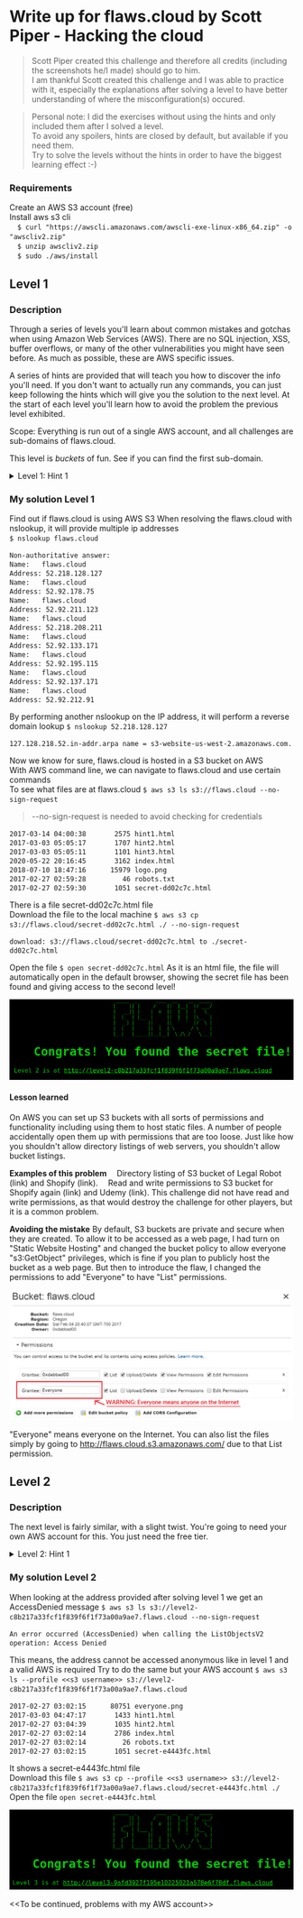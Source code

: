 # Write up for flaws.cloud by Scott Piper - Hacking the cloud
> Scott Piper created this challenge and therefore all credits (including the screenshots he/I made) should go to him.<br>
I am thankful Scott created this challenge and I was able to practice with it, especially the explanations after solving a level to have better understanding of where the misconfiguration(s) occured.<br>

> Personal note: I did the exercises without using the  hints and only included them after I solved a level.<br>
To avoid any spoilers, hints are closed by default, but available if you need them.<br>
Try to solve the levels without the hints in order to have the biggest learning effect :-)

### Requirements
Create an AWS S3 account (free)<br>
Install aws s3 cli<br>
&emsp;`$ curl "https://awscli.amazonaws.com/awscli-exe-linux-x86_64.zip" -o "awscliv2.zip"`<br>
&emsp;`$ unzip awscliv2.zip`<br>
&emsp;`$ sudo ./aws/install`<br>

## Level 1
### Description
Through a series of levels you'll learn about common mistakes and gotchas when using Amazon Web Services (AWS). There are no SQL injection, XSS, buffer overflows, or many of the other vulnerabilities you might have seen before. As much as possible, these are AWS specific issues.

A series of hints are provided that will teach you how to discover the info you'll need. If you don't want to actually run any commands, you can just keep following the hints which will give you the solution to the next level. At the start of each level you'll learn how to avoid the problem the previous level exhibited.

Scope: Everything is run out of a single AWS account, and all challenges are sub-domains of flaws.cloud. 

This level is *buckets* of fun. See if you can find the first sub-domain.

<details closed>
<summary>Level 1: Hint 1</summary>

The site flaws.cloud is hosted as an S3 bucket. This is a great way to host a static site, similar to hosting one via github pages. Some interesting facts about S3 hosting: When hosting a site as an S3 bucket, the bucket name (flaws.cloud) must match the domain name (flaws.cloud). Also, S3 buckets are a global name space, meaning two people cannot have buckets with the same name. The result of this is you could create a bucket named apple.com and Apple would never be able host their main site via S3 hosting.

You can determine the site is hosted as an S3 bucket by running a DNS lookup on the domain, such as:

dig +nocmd flaws.cloud any +multiline +noall +answer<br>
\# Returns:<br>
\# flaws.cloud.            5 IN A  54.231.184.255<br>

Visiting 54.231.184.255 in your browser will direct you to https://aws.amazon.com/s3/

So you know flaws.cloud is hosted as an S3 bucket.

You can then run:

nslookup 54.231.184.255<br>
\# Returns:<br>
\# Non-authoritative answer:<br>
\# 255.184.231.54.in-addr.arpa     name = s3-website-us-west-2.amazonaws.com

So we know it's hosted in the AWS region us-west-2

Side note (not useful for this game): All S3 buckets, when configured for web hosting, are given an AWS domain you can use to browse to it without setting up your own DNS. In this case, flaws.cloud can also be visited by going to http://flaws.cloud.s3-website-us-west-2.amazonaws.com/

What will help you for this level is to know its permissions are a little loose. 
</details>

### My solution Level 1
Find out if flaws.cloud is using AWS S3
When resolving the flaws.cloud with nslookup, it will provide multiple ip addresses<br>
`$ nslookup flaws.cloud`
```
Non-authoritative answer:
Name:	flaws.cloud
Address: 52.218.128.127
Name:	flaws.cloud
Address: 52.92.178.75
Name:	flaws.cloud
Address: 52.92.211.123
Name:	flaws.cloud
Address: 52.218.208.211
Name:	flaws.cloud
Address: 52.92.133.171
Name:	flaws.cloud
Address: 52.92.195.115
Name:	flaws.cloud
Address: 52.92.137.171
Name:	flaws.cloud
Address: 52.92.212.91
```
By performing another nslookup on the IP address, it will perform a reverse domain lookup `$ nslookup 52.218.128.127`
```
127.128.218.52.in-addr.arpa	name = s3-website-us-west-2.amazonaws.com.
```
Now we know for sure, flaws.cloud is hosted in a S3 bucket on AWS<br>
With AWS command line, we can navigate to flaws.cloud and use certain commands<br>
To see what files are at flaws.cloud `$ aws s3 ls s3://flaws.cloud --no-sign-request`
> --no-sign-request is needed to avoid checking for credentials

```
2017-03-14 04:00:38       2575 hint1.html
2017-03-03 05:05:17       1707 hint2.html
2017-03-03 05:05:11       1101 hint3.html
2020-05-22 20:16:45       3162 index.html
2018-07-10 18:47:16      15979 logo.png
2017-02-27 02:59:28         46 robots.txt
2017-02-27 02:59:30       1051 secret-dd02c7c.html
```
There is a file secret-dd02c7c.html file<br>
Download the file to the local machine `$ aws s3 cp s3://flaws.cloud/secret-dd02c7c.html ./ --no-sign-request`
```
download: s3://flaws.cloud/secret-dd02c7c.html to ./secret-dd02c7c.html
```
Open the file `$ open secret-dd02c7c.html`
As it is an html file, the file will automatically open in the default browser, showing the secret file has been found and giving access to the second level!

![alt text](https://github.com/8r0wn13/flAWS/blob/main/images/level2.png?raw=true)

#### Lesson learned
On AWS you can set up S3 buckets with all sorts of permissions and functionality including using them to host static files. A number of people accidentally open them up with permissions that are too loose. Just like how you shouldn't allow directory listings of web servers, you shouldn't allow bucket listings.

**Examples of this problem**
&emsp;Directory listing of S3 bucket of Legal Robot (link) and Shopify (link).
&emsp;Read and write permissions to S3 bucket for Shopify again (link) and Udemy (link). This challenge did not have read and write permissions, as that would destroy the challenge for other players, but it is a common problem. 

**Avoiding the mistake**
By default, S3 buckets are private and secure when they are created. To allow it to be accessed as a web page, I had turn on "Static Website Hosting" and changed the bucket policy to allow everyone "s3:GetObject" privileges, which is fine if you plan to publicly host the bucket as a web page. But then to introduce the flaw, I changed the permissions to add "Everyone" to have "List" permissions. 

![alt text](https://github.com/8r0wn13/flAWS/blob/main/images/everyone.png?raw=true)

"Everyone" means everyone on the Internet. You can also list the files simply by going to http://flaws.cloud.s3.amazonaws.com/ due to that List permission.

## Level 2
### Description
The next level is fairly similar, with a slight twist. You're going to need your own AWS account for this. You just need the free tier.

<details closed>
<summary>Level 2: Hint 1</summary>
This is a hint
</details>

### My solution Level 2
When looking at the address provided after solving level 1 we get an AccessDenied message
`$ aws s3 ls s3://level2-c8b217a33fcf1f839f6f1f73a00a9ae7.flaws.cloud --no-sign-request`

```
An error occurred (AccessDenied) when calling the ListObjectsV2 operation: Access Denied
```
This means, the address cannot be accessed anonymous like in level 1 and a valid AWS is required
Try to do the same but your AWS account `$ aws s3 ls --profile <<s3 username>> s3://level2-c8b217a33fcf1f839f6f1f73a00a9ae7.flaws.cloud`

```
2017-02-27 03:02:15      80751 everyone.png
2017-03-03 04:47:17       1433 hint1.html
2017-02-27 03:04:39       1035 hint2.html
2017-02-27 03:02:14       2786 index.html
2017-02-27 03:02:14         26 robots.txt
2017-02-27 03:02:15       1051 secret-e4443fc.html
```
It shows a secret-e4443fc.html file<br>
Download this file `$ aws s3 cp --profile <<s3 username>> s3://level2-c8b217a33fcf1f839f6f1f73a00a9ae7.flaws.cloud/secret-e4443fc.html ./`
Open the file `open secret-e4443fc.html`

![alt text](https://github.com/8r0wn13/flAWS/blob/main/images/level3.png?raw=true)

<<To be continued, problems with my AWS account>>
